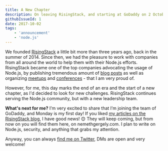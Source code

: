 ```yaml
---
title: A New Chapter
description: On leaving RisingStack, and starting at GoDaddy on 2 October
githubIssueId: 1
date: 2017-10-02
tags:
    - 'announcement'
    - 'node.js'
---
```


We founded [RisingStack](https://risingstack.com) a little bit more than three years ago, back in the summer of 2014. Since then, we had the pleasure to work with companies from all around the world to help them with their Node.js efforts. RisingStack became one of the top companies advocating the usage of Node.js, by publishing tremendous amount of [blog posts](https://blog.risingstack.com/) as well as organizing [meetups](https://meetup.com/nodejsbp/) and [conferences](http://nodeconf.risingstack.com/) - that I am very proud of.

However, for me, this day marks the end of an era and the start of a new chapter, as I'd decided to look for new challenges. RisingStack continues serving the Node.js community, but with a new leadership team.

**What's next for me?** I’m very excited to share that I’m joining the team of GoDaddy, and Monday is my first day! If you liked [my articles on the RisingStack blog](https://blog.risingstack.com/author/gergely/), I have good news! 😊 They will keep coming, but from now on you will find them here, on nemethgergely.com. I plan to write on Node.js, security, and anything that grabs my attention.

Anyway, you can always [find me on Twitter](https://twitter.com/nthgergo), DMs are open and very welcome!
